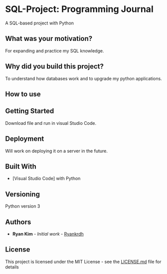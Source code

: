 # SQL-Project: Programming Journal

A SQL-based project with Python

## What was your motivation?

For expanding and practice my SQL knowledge.

## Why did you build this project?

To understand how databases work and to upgrade my python applications.

## How to use

## Getting Started

Download file and run in visual Studio Code.

## Deployment

Will work on deploying it on a server in the future.

## Built With

- [Visual Studio Code] with Python

## Versioning

Python version 3

## Authors

- **Ryan Kim** - _Initial work_ - [Ryankrdh](https://github.com/ryankrdh)

## License

This project is licensed under the MIT License - see the [LICENSE.md](LICENSE.md) file for details
